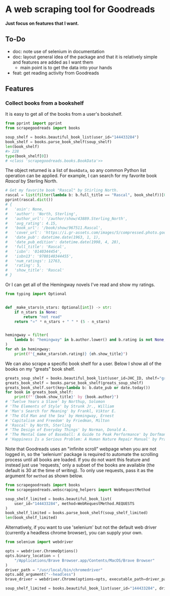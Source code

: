 # A web scraping tool for Goodreads

**Just focus on features that I want.**

## To-Do

- doc: note use of selenium in documentation
- doc: layout general idea of the package and that it is relatively simple and features are added as I want them
  - main point is to get the data into your hands
- feat: get reading activity from Goodreads

## Features

### Collect books from a bookshelf

It is easy to get all of the books from a user's bookshelf.

```python
from pprint import pprint
from scrapegoodreads import books

soup_shelf = books.beautiful_book_list(user_id="144433284")
book_shelf = books.parse_book_shelf(soup_shelf)
len(book_shelf)
#> 228
type(book_shelf[0])
# <class 'scrapegoodreads.books.BookData'>>
```

The object returned is a list of `BookData`, so any common Python list operation can be applied.
For example, I can search for my favorite book *Rascal* by Sterling North.

```python
# Get my favorite book "Rascal" by Stirling North.
rascal = list(filter(lambda b: b.full_title == "Rascal", book_shelf))[0]
pprint(rascal.dict())
# {
#   'asin': None,
#   'author': 'North, Sterling',
#   'author_url': '/author/show/43889.Sterling_North',
#   'avg_rating': 4.15,
#   'book_url': '/book/show/967511.Rascal',
#   'cover_url': 'https://i.gr-assets.com/images/S/compressed.photo.goodreads.com/books/1309211625l/967511._SY75_.jpg',
#   'date_pub': datetime.date(1963, 1, 1),
#   'date_pub_edition': datetime.date(1998, 4, 28),
#   'full_title': 'Rascal',
#   'isbn': '0140344454',
#   'isbn13': '9780140344455',
#   'num_ratings': 12763,
#   'rating': 5,
#   'show_title': 'Rascal'
# }
```

Or I can get all of the Hemingway novels I've read and show my ratings.

```python
from typing import Optional


def _make_stars(n_stars: Optional[int]) -> str:
    if n_stars is None:
        return "not read"
    return "⭐️" * n_stars + " " * (5 - n_stars)


hemingway = filter(
    lambda b: "hemingway" in b.author.lower() and b.rating is not None, book_shelf
)
for eh in hemingway:
    print(f"{_make_stars(eh.rating)} {eh.show_title}")
```

We can also scrape a specific book shelf for a user.
Below I show all of the books on my "greats" book shelf.

```python
greats_soup_shelf = books.beautiful_book_list(user_id=JHC_ID, shelf="greats")
greats_book_shelf = books.parse_book_shelf(greats_soup_shelf)
greats_book_shelf.sort(key=lambda b: b.date_pub or date.today())
for book in greats_book_shelf:
    print(f"'{book.show_title}' by {book.author}")
# 'Twelve Years a Slave' by Northup, Solomon
# 'The Elements of Style' by Strunk Jr., William
# 'Man's Search for Meaning' by Frankl, Viktor E.
# 'The Old Man and the Sea' by Hemingway, Ernest
# 'Capitalism and Freedom' by Friedman, Milton
# 'Rascal' by North, Sterling
# 'The Design of Everyday Things' by Norman, Donald A.
# 'The Mental Game of Baseball: A Guide to Peak Performance' by Dorfman, H.A.
# 'Happiness Is a Serious Problem: A Human Nature Repair Manual' by Prager, Dennis
```

Note that Goodreads uses an "infinite scroll" webpage when you are not logged in, so the 'selenium' package is required to automate the scrolling process until all books are loaded.
If you do not want this feature and instead just use 'requests,' only a subset of the books are available (the default is 30 at the time of writing).
To only use requests, pass it as the argument for `method` as shown below.

```python
from scrapegoodreads import books
from scrapegoodreads.webscraping_helpers import WebRequestMethod

soup_shelf_limited = books.beautiful_book_list(
    user_id="144433284", method=WebRequestMethod.REQUESTS
)
book_shelf_limited = books.parse_book_shelf(soup_shelf_limited)
len(book_shelf_limited)
```

Alternatively, if you want to use 'selenium' but not the default web driver (currently a headless chrome browser), you can supply your own.

```python
from selenium import webdriver

opts = webdriver.ChromeOptions()
opts.binary_location = (
    "/Applications/Brave Browser.app/Contents/MacOS/Brave Browser"
)
driver_path = "/usr/local/bin/chromedriver"
opts.add_argument("--headless")
brave_driver = webdriver.Chrome(options=opts, executable_path=driver_path)

soup_shelf_limited = books.beautiful_book_list(user_id="144433284", driver=brave_driver)
```
